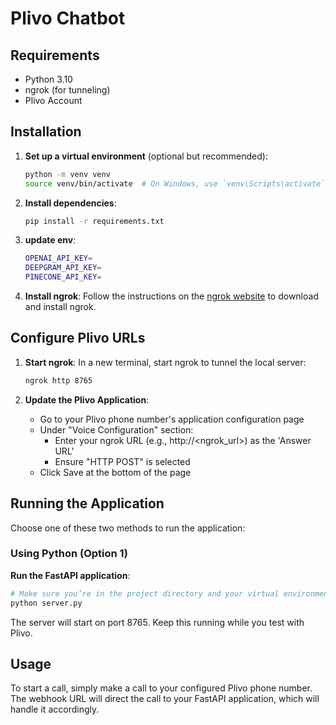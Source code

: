 # Plivo Chatbot


## Requirements

- Python 3.10
- ngrok (for tunneling)
- Plivo Account

## Installation

1. **Set up a virtual environment** (optional but recommended):

   ```sh
   python -m venv venv
   source venv/bin/activate  # On Windows, use `venv\Scripts\activate`
   ```

2. **Install dependencies**:

   ```sh
   pip install -r requirements.txt
   ```

3. **update env**:

   ```sh
   OPENAI_API_KEY=
   DEEPGRAM_API_KEY=
   PINECONE_API_KEY=
   ```
   

4. **Install ngrok**:
   Follow the instructions on the [ngrok website](https://ngrok.com/download) to download and install ngrok.

## Configure Plivo URLs

1. **Start ngrok**:
   In a new terminal, start ngrok to tunnel the local server:

   ```sh
   ngrok http 8765
   ```

2. **Update the Plivo Application**:

   - Go to your Plivo phone number's application configuration page
   - Under "Voice Configuration" section:
     - Enter your ngrok URL (e.g., http://<ngrok_url>) as the 'Answer URL'
     - Ensure "HTTP POST" is selected
   - Click Save at the bottom of the page


## Running the Application

Choose one of these two methods to run the application:

### Using Python (Option 1)

**Run the FastAPI application**:

```sh
# Make sure you’re in the project directory and your virtual environment is activated
python server.py
```

The server will start on port 8765. Keep this running while you test with Plivo.

## Usage

To start a call, simply make a call to your configured Plivo phone number. The webhook URL will direct the call to your FastAPI application, which will handle it accordingly.
